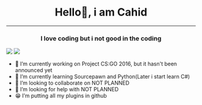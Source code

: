<h1 align="center"> Hello👋, i am Cahid</h1>
<hr>
<h3 align="center">I love coding but i not good in the coding</h3>

<img src="https://komarev.com/ghpvc/?username=zloybik&color=blue">

<img src="https://sarrus.gallerycdn.vsassets.io/extensions/sarrus/sourcepawn-vscode/6.2.0/1696974689822/Microsoft.VisualStudio.Services.Icons.Default">

- 🔭 I’m currently working on Project CS:GO 2016, but it hasn't been announced yet
- 🌱 I’m currently learning Sourcepawn and Python(Later i start learn C#)
- 👯 I’m looking to collaborate on NOT PLANNED
- 🤔 I’m looking for help with NOT PLANNED
- :grin: I’m putting all my plugins in github
